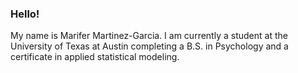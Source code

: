 ### Hello!

My name is Marifer Martinez-Garcia. I am currently a student at the University of Texas at Austin completing a B.S. in Psychology and a certificate in applied statistical modeling.